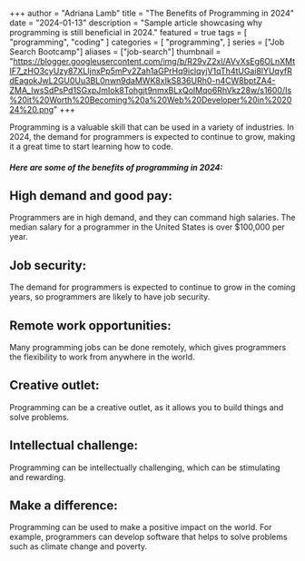 +++
author = "Adriana Lamb"
title = "The Benefits of Programming in 2024"
date = "2024-01-13"
description = "Sample article showcasing why programming is still beneficial in 2024."
featured = true
tags = [
    "programming", 
    "coding"
]
categories = [
    "programming",
]
series = ["Job Search Bootcamp"]
aliases = ["job-search"]
thumbnail = "https://blogger.googleusercontent.com/img/b/R29vZ2xl/AVvXsEg6OLnXMtIF7_zHO3cyUzy87XLIjnxPp5mPv2Zah1aGPrHq9iclqyjV1qTh4tUGai8lYUqyfRdEagokJwL2GU0Uu3BL0nwn9daMWK8xIkS836URh0-n4CW8bptZA4-ZMA_IwsSdPsPd1SGxpJmIok8Tohgjt9nmxBLxQoIMqo6RhVkz28w/s1600/Is%20it%20Worth%20Becoming%20a%20Web%20Developer%20in%202024%20.png"
+++

Programming is a valuable skill that can be used in a variety of industries. In 2024, the demand for programmers is expected to continue to grow, making it a great time to start learning how to code.

##### Here are some of the benefits of programming in 2024:

## High demand and good pay: 
Programmers are in high demand, and they can command high salaries. The median salary for a programmer in the United States is over $100,000 per year.

## Job security: 
The demand for programmers is expected to continue to grow in the coming years, so programmers are likely to have job security.

## Remote work opportunities: 
Many programming jobs can be done remotely, which gives programmers the flexibility to work from anywhere in the world.

## Creative outlet: 
Programming can be a creative outlet, as it allows you to build things and solve problems.

## Intellectual challenge: 
Programming can be intellectually challenging, which can be stimulating and rewarding.

## Make a difference: 
Programming can be used to make a positive impact on the world. For example, programmers can develop software that helps to solve problems such as climate change and poverty.

